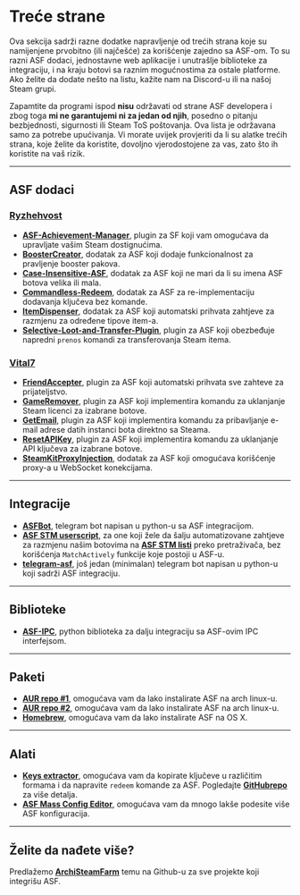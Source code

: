 # Treće strane

Ova sekcija sadrži razne dodatke napravljenje od trećih strana koje su namijenjene prvobitno (ili najčešće) za korišćenje zajedno sa ASF-om. To su razni ASF dodaci, jednostavne web aplikacije i unutrašlje biblioteke za integraciju, i na kraju botovi sa raznim mogućnostima za ostale platforme. Ako želite da dodate nešto na listu, kažite nam na Discord-u ili na našoj Steam grupi.

Zapamtite da programi ispod **nisu** održavati od strane ASF developera i zbog toga **mi ne garantujemi ni za jedan od njih**, posedno o pitanju bezbjednosti, sigurnosti ili Steam ToS poštovanja. Ova lista je održavana samo za potrebe upućivanja. Vi morate uvijek provjeriti da li su alatke trećih strana, koje želite da koristite, dovoljno vjerodostojene za vas, zato što ih koristite na vaš rizik.

---

## ASF dodaci

### **[Ryzhehvost](https://github.com/Ryzhehvost)**

- **[ASF-Achievement-Manager](https://github.com/Ryzhehvost/ASF-Achievement-Manager)**, plugin za SF koji vam omogućava da upravljate vašim Steam dostignućima.
- **[BoosterCreator](https://github.com/Ryzhehvost/BoosterCreator)**, dodatak za ASF koji dodaje funkcionalnost za pravljenje booster pakova.
- **[Case-Insensitive-ASF](https://github.com/Ryzhehvost/Case-Insensitive-ASF)**, dodatak za ASF koji ne mari da li su imena ASF botova velika ili mala.
- **[Commandless-Redeem](https://github.com/Ryzhehvost/Commandless-Redeem)**, dodatak za ASF za re-implementaciju dodavanja ključeva bez komande.
- **[ItemDispenser](https://github.com/Ryzhehvost/ItemDispenser)**, dodatak za ASF koji automatski prihvata zahtjeve za razmjenu za određene tipove item-a.
- **[Selective-Loot-and-Transfer-Plugin](https://github.com/Ryzhehvost/Selective-Loot-and-Transfer-Plugin)**, plugin za ASF koji obezbeđuje napredni `prenos` komandi za transferovanja Steam itema.

### **[Vital7](https://github.com/Vital7)**

- **[FriendAccepter](https://github.com/Vital7/FriendAccepter)**, plugin za ASF koji automatski prihvata sve zahteve za prijateljstvo.
- **[GameRemover](https://github.com/Vital7/GameRemover)**, plugin za ASF koji implementira komandu za uklanjanje Steam licenci za izabrane botove.
- **[GetEmail](https://github.com/Vital7/GetEmail)**, plugin za ASF koji implementira komandu za pribavljanje e-mail adrese datih instanci bota direktno sa Steama.
- **[ResetAPIKey](https://github.com/Vital7/ResetAPIKey)**, plugin za ASF koji implementira komandu za uklanjanje API ključeva za izabrane botove.
- **[SteamKitProxyInjection](https://github.com/Vital7/SteamKitProxyInjection)**, dodatak za ASF koji omogućava korišćenje proxy-a u WebSocket konekcijama.

---

## Integracije

- **[ASFBot](https://github.com/dmcallejo/ASFBot)**, telegram bot napisan u python-u sa ASF integracijom.
- **[ASF STM userscript](https://greasyfork.org/en/scripts/404754-asf-stm)**, za one koji žele da šalju automatizovane zahtjeve za razmjenu našim botovima na **[ASF STM listi](https://github.com/JustArchiNET/ArchiSteamFarm/wiki/Statistics#public-asf-stm-listing)** preko pretraživača, bez korišćenja `MatchActively` funkcije koje postoji u ASF-u.
- **[telegram-asf](https://github.com/deluxghost/telegram-asf)**, još jedan (minimalan) telegram bot napisan u python-u koji sadrži ASF integraciju.

---

## Biblioteke

- **[ASF-IPC](https://github.com/deluxghost/ASF_IPC)**, python biblioteka za dalju integraciju sa ASF-ovim IPC interfejsom.

---

## Paketi

- **[AUR repo #1](https://aur.archlinux.org/packages/asf)**, omogućava vam da lako instalirate ASF na arch linux-u.
- **[AUR repo #2](https://aur.archlinux.org/packages/archisteamfarm-bin)**, omogućava vam da lako instalirate ASF na arch linux-u.
- **[Homebrew](https://formulae.brew.sh/formula/archi-steam-farm)**, omogućava vam da lako instalirate ASF na OS X.

---

## Alati

- **[Keys extractor](https://ske.xpixv.com)**, omogućava vam da kopirate ključeve u različitim formama i da napravite `redeem` komande za ASF. Pogledajte **[GitHubrepo](https://github.com/PixvIO/SKE)** za više detalja.
- **[ASF Mass Config Editor](https://github.com/genesix-eu/ASF_MCE)**, omogućava vam da mnogo lakše podesite više ASF konfiguracija.

---

## Želite da nađete više?

Predlažemo **[ArchiSteamFarm](https://github.com/topics/archisteamfarm)** temu na Github-u za sve projekte koji integrišu ASF.